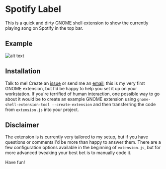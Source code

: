 # Spotify Label

This is a quick and dirty GNOME shell extension to show the currently playing song on Spotify in the top bar. 

## Example
![alt text](https://github.com/mheine/gnome-shell-spotify-label/raw/master/msl-screenshot.png "A screenshot  of the label in action")

## Installation
Talk to me! Create an [issue](https://github.com/mheine/gnome-shell-spotify-label/issues/new?title=Installation!&body=Hey!%20I'd%20like%20to%20get%20this%20installed%20on%20my%20system,%20and) or send me an [email](mailto:mail@mheine.se); this is my very first GNOME extension, but I'd be happy to help you set it up on your workstation. If you're terrified of human interaction, one possible way to go about it would be to create an example GNOME extension using `gnome-shell-extension-tool --create-extension` and then transferring the code from `extension.js` into your project.

## Disclaimer
The extension is is currently very tailored to my setup, but if you have questions or comments I'd be more than happy to answer them. There are a few configuration options available in the beginning of `extension.js`, but for more advanced tweaking your best bet is to manually code it.

Have fun!
